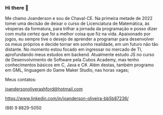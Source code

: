 ### Hi there 👋

Me chamo Joanderson e sou de Chaval-CE. Na primeira metade de 2022 tomei uma decisão de deixar o curso de Licenciatura de Matemática, às vésperas da formatura, para trilhar a jornada da programação e posso dizer com muita certez que foi a melhor coisa que fiz na vida. 
Apaixonado por jogos, eu sempre tive o desejo de aprender a programar para desenvolver os meus próprios e decide tornar em sonho realidade, em um futuro não tão distante. No momento estou focado em ingressar no mercado de TI, aprofundando meus estudos em backend. 
Atualmente estudo JS no curso de Desenvolvimento de Software pela Cubos Academy, mas tenho conhecimentos básicos em C, Java e C#. Além destas, também programo em GML, linguagem do Game Maker Studio, nas horas vagas; 

Meus contatos:

joandersonoliverashford@hotmail.com

https://www.linkedin.com/in/joanderson-oliveira-bb5b87236/

(88) 9 8829-5050
